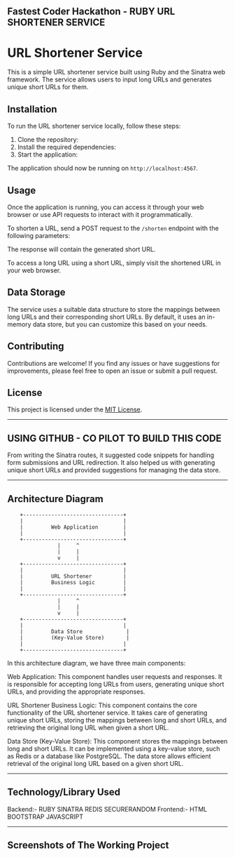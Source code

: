 Fastest Coder Hackathon - RUBY URL SHORTENER SERVICE
----------------------------------------------------

# URL Shortener Service

This is a simple URL shortener service built using Ruby and the Sinatra web framework. The service allows users to input long URLs and generates unique short URLs for them.

## Installation

To run the URL shortener service locally, follow these steps:

1. Clone the repository:
2. Install the required dependencies:
3. Start the application:

The application should now be running on `http://localhost:4567`.

## Usage

Once the application is running, you can access it through your web browser or use API requests to interact with it programmatically.

To shorten a URL, send a POST request to the `/shorten` endpoint with the following parameters:

The response will contain the generated short URL.

To access a long URL using a short URL, simply visit the shortened URL in your web browser.

## Data Storage

The service uses a suitable data structure to store the mappings between long URLs and their corresponding short URLs. By default, it uses an in-memory data store, but you can customize this based on your needs.

## Contributing

Contributions are welcome! If you find any issues or have suggestions for improvements, please feel free to open an issue or submit a pull request.

## License

This project is licensed under the [MIT License](LICENSE).

----------------------------------------------
**USING GITHUB - CO PILOT TO BUILD THIS CODE**
----------------------------------------------
From writing the Sinatra routes, it suggested code snippets for handling form submissions and URL redirection. 
It also helped us with generating unique short URLs and provided suggestions for managing the data store.

--------------------
Architecture Diagram
--------------------
        +--------------------------------+
        |                                |
        |         Web Application        |
        |                                |
        +--------------------------------+
                    |     ^
                    |     |
                    v     |
        +--------------------------------+
        |                                |
        |         URL Shortener          |
        |         Business Logic         |
        |                                |
        +--------------------------------+
                    |     ^
                    |     |
                    v     |
        +--------------------------------+
        |                                |
        |         Data Store              |
        |         (Key-Value Store)       |
        |                                |
        +--------------------------------+

In this architecture diagram, we have three main components:

Web Application: This component handles user requests and responses. It is responsible for accepting long URLs from users, generating unique short URLs, and providing the appropriate responses.

URL Shortener Business Logic: This component contains the core functionality of the URL shortener service. It takes care of generating unique short URLs, storing the mappings between long and short URLs, and retrieving the original long URL when given a short URL.

Data Store (Key-Value Store): This component stores the mappings between long and short URLs. It can be implemented using a key-value store, such as Redis or a database like PostgreSQL. The data store allows efficient retrieval of the original long URL based on a given short URL.

-----------------------
Technology/Library Used
-----------------------

Backend:-
  RUBY
  SINATRA
  REDIS
  SECURERANDOM
Frontend:-
  HTML
  BOOTSTRAP
  JAVASCRIPT

----------------------------------
Screenshots of The Working Project
----------------------------------






